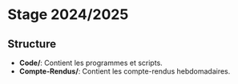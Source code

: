 # Stage 2024/2025

## Structure
- **Code/**: Contient les programmes et scripts.
- **Compte-Rendus/**: Contient les compte-rendus hebdomadaires.